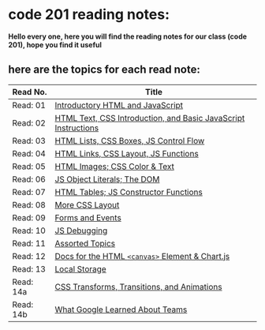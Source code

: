 # code 201 reading notes:
**Hello every one, here you will find the reading notes for our class (code 201), hope you find it useful**

## here are the topics for each read note:


Read No. | Title
-------- | ----- 
Read: 01 | [Introductory HTML and JavaScript](https://aya-akrabawi.github.io/201-Reading-Notes/class-01)
Read: 02 | [HTML Text, CSS Introduction, and Basic JavaScript Instructions](https://aya-akrabawi.github.io/201-Reading-Notes/class-02)
Read: 03 | [HTML Lists, CSS Boxes, JS Control Flow](https://aya-akrabawi.github.io/201-Reading-Notes/class-03)
Read: 04 | [HTML Links, CSS Layout, JS Functions]()
Read: 05 | [HTML Images; CSS Color & Text]()
Read: 06 | [JS Object Literals; The DOM]()
Read: 07 | [HTML Tables; JS Constructor Functions]()
Read: 08 | [More CSS Layout]()
Read: 09 | [Forms and Events]()
Read: 10 | [JS Debugging]()
Read: 11 | [Assorted Topics]()
Read: 12 | [Docs for the HTML `<canvas>` Element & Chart.js]()
Read: 13 | [Local Storage]()
Read: 14a | [CSS Transforms, Transitions, and Animations]()
Read: 14b | [What Google Learned About Teams]()